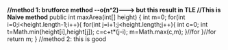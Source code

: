 **//method 1: brutforce method --o(n^2)---> but this result in TLE
//This is Naive method**
public int maxArea(int[] height) {
int m=0;
for(int i=0;i<height.length-1;i++){
for(int j=i+1;j<height.length;j++){
int c=0;
int t=Math.min(height[i],height[j]);
c=c+t*(j-i);
m=Math.max(c,m);
}//for
}//for
return m;
}
//method 2: this is good